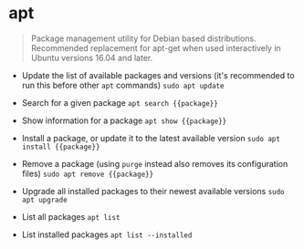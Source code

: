 # apt
> Package management utility for Debian based distributions.
> Recommended replacement for apt-get when used interactively in Ubuntu versions 16.04 and later.

- Update the list of available packages and versions (it's recommended to run this before other `apt` commands)
`sudo apt update`

- Search for a given package
`apt search {{package}}`

- Show information for a package
`apt show {{package}}`

- Install a package, or update it to the latest available version
`sudo apt install {{package}}`

- Remove a package (using `purge` instead also removes its configuration files)
`sudo apt remove {{package}}`

- Upgrade all installed packages to their newest available versions
`sudo apt upgrade`

- List all packages
`apt list`

- List installed packages
`apt list --installed`
